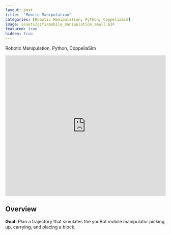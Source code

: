 ```yaml
---
layout: post
title:  "Mobile Manipulation"
categories: [Robotic Manipulation, Python, CoppeliaSim]
image: assets/gifs/mobile_manipulation_small.GIF
featured: true
hidden: true
---
```


Robotic Manipulation, Python, CoppeliaSim

<iframe width="100%" height="441" src="https://www.youtube.com/embed/ZHFO4J9itbI?si=82YA8ILq-O1_tx1X" title="YouTube video player" frameborder="0" allow="accelerometer; autoplay; clipboard-write; encrypted-media; gyroscope; picture-in-picture; web-share" allowfullscreen></iframe>

## Overview

**Goal:** Plan a trajectory that simulates the youBot mobile manipulator picking up, carrying, and placing a block.
